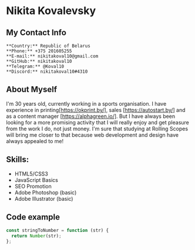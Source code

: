 # Nikita Kovalevsky

## My Contact Info

    **Country:** Republic of Belarus
    **Phone:** +375 201605255
    **E-mail:** nikitakoval10@gmail.com
    **GitHub:** nikitakoval10
    **Telegram:** @Koval10
    **Discord:** nikitakoval10#4310

## About Myself

I'm 30 years old, currently working in a sports organisation. I have experience in printing[https://okprint.by/], sales [https://autostart.by/] and as a content manager [https://alphagreen.io/]. But I have always been looking for a more promising activity that I will really enjoy and get pleasure from the work I do, not just money. I'm sure that studying at Rolling Scopes will bring me closer to that because web development and design have always appealed to me!

## Skills:

- HTML5/CSS3
- JavaScript Basics
- SEO Promotion
- Adobe Photoshop (basic)
- Adobe Illustrator (basic)

## Code example

```javascript
const stringToNumber = function (str) {
  return Number(str);
};
```
